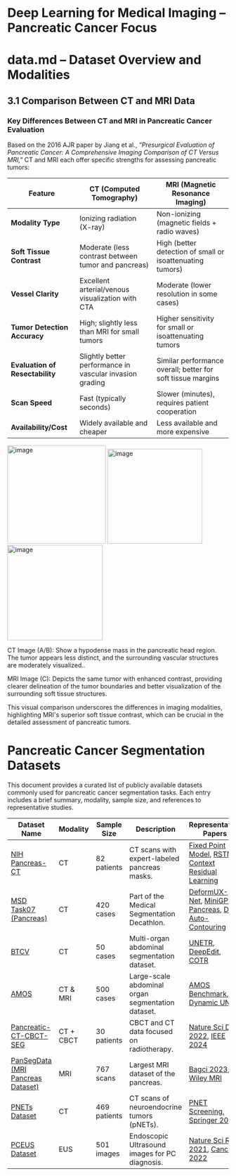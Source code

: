 
# Deep Learning for Medical Imaging – Pancreatic Cancer Focus




# data.md – Dataset Overview and Modalities


## 3.1 Comparison Between CT and MRI Data

### Key Differences Between CT and MRI in Pancreatic Cancer Evaluation

Based on the 2016 AJR paper by Jiang et al., *"Presurgical Evaluation of Pancreatic Cancer: A Comprehensive Imaging Comparison of CT Versus MRI,"* CT and MRI each offer specific strengths for assessing pancreatic tumors:

| Feature                      | CT (Computed Tomography)                                        | MRI (Magnetic Resonance Imaging)                             |
|-----------------------------|------------------------------------------------------------------|--------------------------------------------------------------|
| **Modality Type**           | Ionizing radiation (X-ray)                                     | Non-ionizing (magnetic fields + radio waves)                |
| **Soft Tissue Contrast**    | Moderate (less contrast between tumor and pancreas)            | High (better detection of small or isoattenuating tumors)   |
| **Vessel Clarity**          | Excellent arterial/venous visualization with CTA               | Moderate (lower resolution in some cases)                   |
| **Tumor Detection Accuracy**| High; slightly less than MRI for small tumors                  | Higher sensitivity for small or isoattenuating tumors        |
| **Evaluation of Resectability** | Slightly better performance in vascular invasion grading     | Similar performance overall; better for soft tissue margins |
| **Scan Speed**              | Fast (typically seconds)                                       | Slower (minutes), requires patient cooperation              |
| **Availability/Cost**       | Widely available and cheaper                                   | Less available and more expensive                           |

<img width="224" alt="image" src="https://github.com/user-attachments/assets/7004e2d0-d4d7-4693-afdf-775f0a5d81f0" />

<img width="216" alt="image" src="https://github.com/user-attachments/assets/f3fd3be7-431a-4305-9e7b-1637fd174aa5" />

<img width="217" alt="image" src="https://github.com/user-attachments/assets/ae5129f8-3910-41f4-a564-15a7dd28e2e0" />

CT Image (A/B): Show a hypodense mass in the pancreatic head region. The tumor appears less distinct, and the surrounding vascular structures are moderately visualized..

MRI Image (C): Depicts the same tumor with enhanced contrast, providing clearer delineation of the tumor boundaries and better visualization of the surrounding soft tissue structures.


This visual comparison underscores the differences in imaging modalities, highlighting MRI's superior soft tissue contrast, which can be crucial in the detailed assessment of pancreatic tumors.





#  Pancreatic Cancer Segmentation Datasets

This document provides a curated list of publicly available datasets commonly used for pancreatic cancer segmentation tasks. Each entry includes a brief summary, modality, sample size, and references to representative studies.


| Dataset Name | Modality | Sample Size | Description | Representative Papers |
|--------------|----------|-------------|-------------|------------------------|
| [NIH Pancreas-CT](https://www.cancerimagingarchive.net/collection/pancreas-ct/) | CT | 82 patients | CT scans with expert-labeled pancreas masks. | [Fixed Point Model](https://paperswithcode.com/paper/a-fixed-point-model-for-pancreas-segmentation), [RSTN](https://paperswithcode.com/paper/recurrent-saliency-transformation-network), [Context Residual Learning](https://paperswithcode.com/paper/inter-slice-context-residual-learning-for-3d) |
| [MSD Task07 (Pancreas)](https://github.com/openmedlab/Awesome-Medical-Dataset/blob/main/resources/MSD_Pancreas_Tumour.md) | CT | 420 cases | Part of the Medical Segmentation Decathlon. | [DeformUX-Net](https://paperswithcode.com/paper/deformux-net-exploring-a-3d-foundation), [MiniGPT-Pancreas](https://paperswithcode.com/paper/minigpt-pancreas-multimodal-large-language), [DL Auto-Contouring](https://paperswithcode.com/paper/deep-learning-based-auto-contouring-of-organs) |
| [BTCV](https://www.synapse.org/#!Synapse:syn3193805/wiki/217789) | CT | 50 cases | Multi-organ abdominal segmentation dataset. | [UNETR](https://paperswithcode.com/paper/unetr-transformers-for-3d-medical-image), [DeepEdit](https://paperswithcode.com/paper/deepedit-deep-editable-learning-for), [COTR](https://paperswithcode.com/paper/cotr-efficiently-bridging-cnn-and-transformer) |
| [AMOS](https://amos22.grand-challenge.org/) | CT & MRI | 500 cases | Large-scale abdominal organ segmentation dataset. | [AMOS Benchmark](https://paperswithcode.com/paper/amos-a-large-scale-abdominal-multi-organ), [Dynamic UNet](https://paperswithcode.com/paper/dynamic-u-net-adaptively-calibrate-features) |
| [Pancreatic-CT-CBCT-SEG](https://www.cancerimagingarchive.net/collection/pancreatic-ct-cbct-seg/) | CT + CBCT | 30 patients | CBCT and CT data focused on radiotherapy. | [Nature Sci Data 2022](https://www.nature.com/articles/s41597-022-01758-9), [IEEE 2024](https://ieeexplore.ieee.org/abstract/document/10912050) |
| [PanSegData (MRI Pancreas Dataset)](https://osf.io/kysnj/) | MRI | 767 scans | Largest MRI dataset of the pancreas. | [Bagci 2023](https://link.springer.com/chapter/10.1007/978-3-030-60548-3_19), [Wiley MRI](https://onlinelibrary.wiley.com/doi/full/10.1002/jmri.29594) |
| [PNETs Dataset](https://arxiv.org/abs/2501.17555) | CT | 469 patients | CT scans of neuroendocrine tumors (pNETs). | [PNET Screening](https://paperswithcode.com/paper/segmentation-for-classification-of-screening), [Springer 2023](https://link.springer.com/article/10.1007/s00330-023-10186-1) |
| [PCEUS Dataset](https://arxiv.org/abs/2409.04718) | EUS | 501 images | Endoscopic Ultrasound images for PC diagnosis. | [Nature Sci Rep 2021](https://www.nature.com/articles/s41598-021-87748-0), [Cancer 2022](https://acsjournals.onlinelibrary.wiley.com/doi/full/10.1002/cncr.34772) |
